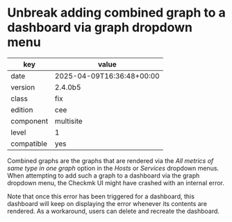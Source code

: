 [//]: # (werk v2)
# Unbreak adding combined graph to a dashboard via graph dropdown menu

key        | value
---------- | ---
date       | 2025-04-09T16:36:48+00:00
version    | 2.4.0b5
class      | fix
edition    | cee
component  | multisite
level      | 1
compatible | yes

Combined graphs are the graphs that are rendered via the _All metrics of same type in one graph_
option in the _Hosts_ or _Services_ dropdown menus. When attempting to add such a graph to a
dashboard via the graph dropdown menu, the Checkmk UI might have crashed with an internal error.

Note that once this error has been triggered for a dashboard, this dashboard will keep on displaying
the error whenever its contents are rendered. As a workaround, users can delete and recreate the
dashboard.
